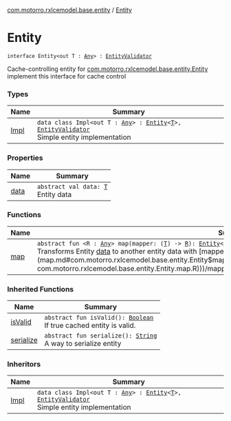 [com.motorro.rxlcemodel.base.entity](../index.md) / [Entity](./index.md)

# Entity

`interface Entity<out T : `[`Any`](https://kotlinlang.org/api/latest/jvm/stdlib/kotlin/-any/index.html)`> : `[`EntityValidator`](../-entity-validator/index.md)

Cache-controlling entity for [com.motorro.rxlcemodel.base.entity.Entity](./index.md)
implement this interface for cache control

### Types

| Name | Summary |
|---|---|
| [Impl](-impl/index.md) | `data class Impl<out T : `[`Any`](https://kotlinlang.org/api/latest/jvm/stdlib/kotlin/-any/index.html)`> : `[`Entity`](./index.md)`<`[`T`](-impl/index.md#T)`>, `[`EntityValidator`](../-entity-validator/index.md)<br>Simple entity implementation |

### Properties

| Name | Summary |
|---|---|
| [data](data.md) | `abstract val data: `[`T`](index.md#T)<br>Entity data |

### Functions

| Name | Summary |
|---|---|
| [map](map.md) | `abstract fun <R : `[`Any`](https://kotlinlang.org/api/latest/jvm/stdlib/kotlin/-any/index.html)`> map(mapper: (`[`T`](index.md#T)`) -> `[`R`](map.md#R)`): `[`Entity`](./index.md)`<`[`R`](map.md#R)`>`<br>Transforms Entity [data](data.md) to another entity data with [mapper](map.md#com.motorro.rxlcemodel.base.entity.Entity$map(kotlin.Function1((com.motorro.rxlcemodel.base.entity.Entity.T, com.motorro.rxlcemodel.base.entity.Entity.map.R)))/mapper) Validation remains the same |

### Inherited Functions

| Name | Summary |
|---|---|
| [isValid](../-entity-validator/is-valid.md) | `abstract fun isValid(): `[`Boolean`](https://kotlinlang.org/api/latest/jvm/stdlib/kotlin/-boolean/index.html)<br>If true cached entity is valid. |
| [serialize](../-entity-validator/serialize.md) | `abstract fun serialize(): `[`String`](https://kotlinlang.org/api/latest/jvm/stdlib/kotlin/-string/index.html)<br>A way to serialize entity |

### Inheritors

| Name | Summary |
|---|---|
| [Impl](-impl/index.md) | `data class Impl<out T : `[`Any`](https://kotlinlang.org/api/latest/jvm/stdlib/kotlin/-any/index.html)`> : `[`Entity`](./index.md)`<`[`T`](-impl/index.md#T)`>, `[`EntityValidator`](../-entity-validator/index.md)<br>Simple entity implementation |
